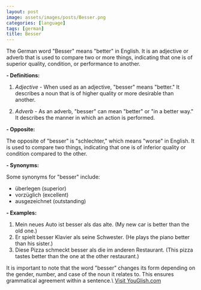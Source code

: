 ```yaml
---
layout: post
image: assets/images/posts/Besser.png
categories: [language]
tags: [german]
title: Besser
---
```


The German word "Besser" means "better" in English. It is an adjective or adverb that is used to compare two or more things, indicating that one is of superior quality, condition, or performance to another.

**- Definitions:**

1. *Adjective* - When used as an adjective, "besser" means "better." It describes a noun that is of higher quality or more desirable than another.

2. *Adverb* - As an adverb, "besser" can mean "better" or "in a better way." It describes the manner in which an action is performed.

**- Opposite:**

The opposite of "besser" is "schlechter," which means "worse" in English. It is used to compare two things, indicating that one is of inferior quality or condition compared to the other.

**- Synonyms:**

Some synonyms for "besser" include:

- überlegen (superior)
- vorzüglich (excellent)
- ausgezeichnet (outstanding)

**- Examples:**

1. Mein neues Auto ist besser als das alte. (My new car is better than the old one.)
2. Er spielt besser Klavier als seine Schwester. (He plays the piano better than his sister.)
3. Diese Pizza schmeckt besser als die im anderen Restaurant. (This pizza tastes better than the one at the other restaurant.)

It is important to note that the word "besser" changes its form depending on the gender, number, and case of the noun it relates to. This ensures grammatical agreement within a sentence.\ <a id="yg-widget-0" class="youglish-widget" data-query="Besser" data-lang="german" data-components="8412" data-auto-start="0" data-bkg-color="theme_light" data-title="How%20to%20pronounce%20Besser%20in%20German"  rel="nofollow" href="https://youglish.com">Visit YouGlish.com</a><script async src="https://youglish.com/public/emb/widget.js" charset="utf-8"></script>